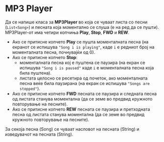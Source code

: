 # MP3 Player

<p>Да се напише класа за <strong>MP3Player</strong> во која се чуваат листа со песни (<code>List&lt;Song&gt;</code>) и песната која моментално се слуша (е на ред да се пушти). MP3Player-от има четири копчиња <strong>Play</strong>, <strong>Stop</strong>, <strong>FWD</strong> и <strong>REW</strong>.</p>

<ul>
<li>Ако се притисне копчето <strong>Play</strong> се пушта моменталната песна (на екранот се испишува <code>"Song i is playing"</code>, каде <code>i</code> е редниот број на моменталната песна, почнувајќи од 0).</li>
<li>Ако се притисне копчето <strong>Stop</strong>:<ul>
<li>моменталната песна кој е пуштена се паузира (на екран се испишува <code>"Song i is paused"</code> каде <code>i</code> е моменталната песна која била пуштена).</li>
<li>листата целосно се ресетира од почеток, ако моменталната песна веќе била паузирана (на екран се испишува <code>"Songs are stopped"</code>).</li>
</ul>
</li>
<li>Ако се притисне копчето <strong>FWD</strong> песната се паузира и следната песна од листата станува моментална (да се земе во предвид кружното повторување на песните).</li>
<li>Ако се притисне копчето <strong>REW</strong> песната се паузира и претходната песна од листата станува моментална (да се земе во предвид кружното повторување на песните).</li>
</ul>

<p>За секоја песна (Song) се чуваат насловот на песната (String) и изведувачот на песната (String).</p>
